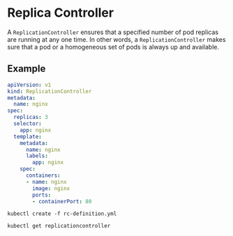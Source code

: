 # Replica Controller

A ```ReplicationController``` ensures that a specified number of pod replicas are running at any one time.
In other words, a ```ReplicationController``` makes sure that a pod or a homogeneous set of pods is always up and available.

## Example

```yml
apiVersion: v1
kind: ReplicationController
metadata:
  name: nginx
spec:
  replicas: 3
  selector:
    app: nginx
  template:
    metadata:
      name: nginx
      labels:
        app: nginx
    spec:
      containers:
      - name: nginx
        image: nginx
        ports:
        - containerPort: 80
```

```shell
kubectl create -f rc-definition.yml
```

```shell
kubectl get replicationcontroller
```
